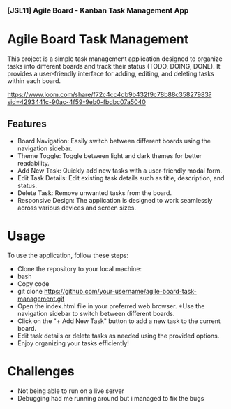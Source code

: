 ### [JSL11] Agile Board - Kanban Task Management App


# Agile Board Task Management
This project is a simple task management application designed to organize tasks into different boards and track their status (TODO, DOING, DONE). It provides a user-friendly interface for adding, editing, and deleting tasks within each board.

https://www.loom.com/share/f72c4cc4db9b432f9c78b88c35827983?sid=4293441c-90ac-4f59-9eb0-fbdbc07a5040
    
## Features
* Board Navigation: Easily switch between different boards using the navigation sidebar.
* Theme Toggle: Toggle between light and dark themes for better readability.
* Add New Task: Quickly add new tasks with a user-friendly modal form.
* Edit Task Details: Edit existing task details such as title, description, and status.
* Delete Task: Remove unwanted tasks from the board.
* Responsive Design: The application is designed to work seamlessly across various devices and screen sizes.

# Usage
To use the application, follow these steps:
* Clone the repository to your local machine:
* bash
* Copy code
* git clone https://github.com/your-username/agile-board-task-management.git
* Open the index.html file in your preferred web browser.
*Use the navigation sidebar to switch between different boards.
* Click on the "+ Add New Task" button to add a new task to the current board.
* Edit task details or delete tasks as needed using the provided options.
* Enjoy organizing your tasks efficiently!

# Challenges
* Not being able to run on a live server
* Debugging had me running around but i managed to fix the bugs

